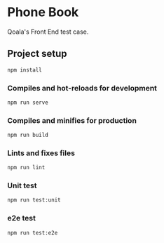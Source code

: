 # Phone Book

Qoala's Front End test case.

## Project setup

```bash
npm install
```

### Compiles and hot-reloads for development

```bash
npm run serve
```

### Compiles and minifies for production

```bash
npm run build
```

### Lints and fixes files

```bash
npm run lint
```

### Unit test

```bash
npm run test:unit
```

### e2e test

```bash
npm run test:e2e
```
